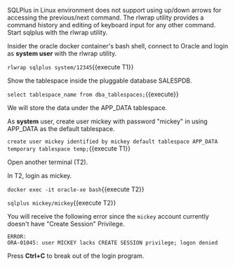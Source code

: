 

SQLPlus in Linux environment does not support using up/down arrows for accessing the previous/next command. The rlwrap utility provides a command history and editing of keyboard input for any other command. Start sqlplus with the rlwrap utility.

Insider the oracle docker container's bash shell, 
connect to Oracle and login as **system user** with the rlwrap utility.

`rlwrap sqlplus system/12345`{{execute T1}}

Show the tablespace inside the pluggable database SALESPDB.

`select tablespace_name from dba_tablespaces;`{{execute}}

We will store the data under the APP_DATA tablespace. 

As **system** user, create user mickey with password "mickey" in using APP_DATA as the default tablespace.

`create user mickey identified by mickey default tablespace APP_DATA temporary tablespace temp;`{{execute T1}}


Open another terminal (T2). 

In T2, login as mickey.

`docker exec -it oracle-xe bash`{{execute T2}}

`sqlplus mickey/mickey`{{execute T2}}

You will receive the following error since the `mickey` account currently doesn't have "Create Session" Privilege. 
```
ERROR:
ORA-01045: user MICKEY lacks CREATE SESSION privilege; logon denied
```

Press **Ctrl+C** to break out of the login program.





